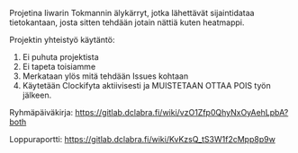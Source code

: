 Projetina Iiwarin Tokmannin älykärryt, jotka lähettävät sijaintidataa tietokantaan, josta sitten tehdään jotain nättiä kuten heatmappi.

Projektin yhteistyö käytäntö:
1. Ei puhuta projektista
2. Ei tapeta toisiamme
3. Merkataan ylös mitä tehdään Issues kohtaan
4. Käytetään Clockifyta aktiivisesti ja MUISTETAAN OTTAA POIS työn jälkeen.

Ryhmäpäiväkirja: https://gitlab.dclabra.fi/wiki/vzO1Zfp0QhyNxOyAehLpbA?both

Loppuraportti: https://gitlab.dclabra.fi/wiki/KvKzsQ_tS3W1f2cMpp8p9w
